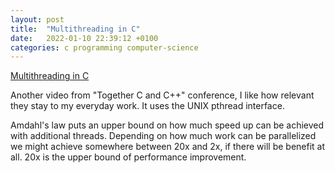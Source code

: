 ```yaml
---
layout: post
title:  "Multithreading in C"
date:   2022-01-10 22:39:12 +0100
categories: c programming computer-science 
---
```



[Multithreading in C](https://www.youtube.com/watch?v=fXWgsC31RxQ)

Another video from "Together C and C++" conference, I like how relevant they stay to my everyday work.
It uses the UNIX pthread interface.

Amdahl's law puts an upper bound on how much speed up can be achieved with additional threads. Depending on how much work can be parallelized we might achieve somewhere between 20x and 2x, if there will be benefit at all. 20x is the upper bound of performance improvement.